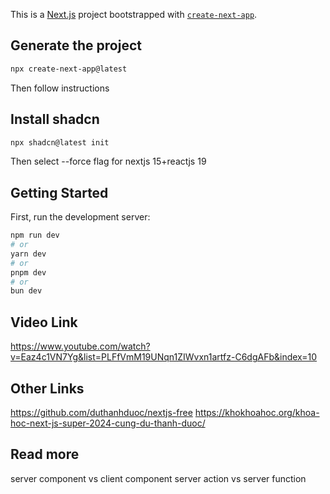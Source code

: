 This is a [Next.js](https://nextjs.org) project bootstrapped with [`create-next-app`](https://nextjs.org/docs/app/api-reference/cli/create-next-app).

## Generate the project

```bash
npx create-next-app@latest
```

Then follow instructions

## Install shadcn

```bash
npx shadcn@latest init
```

Then select --force flag for nextjs 15+reactjs 19

## Getting Started

First, run the development server:

```bash
npm run dev
# or
yarn dev
# or
pnpm dev
# or
bun dev
```

## Video Link

https://www.youtube.com/watch?v=Eaz4c1VN7Yg&list=PLFfVmM19UNqn1ZIWvxn1artfz-C6dgAFb&index=10

## Other Links

https://github.com/duthanhduoc/nextjs-free
https://khokhoahoc.org/khoa-hoc-next-js-super-2024-cung-du-thanh-duoc/

## Read more

server component vs client component
server action vs server function
